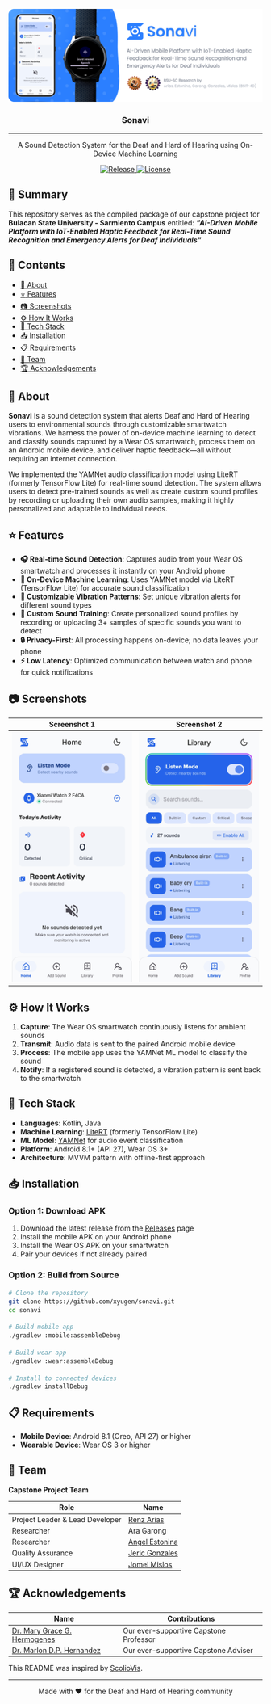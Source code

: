 ![Sonavi](./docs/sonavi-banner.png)

<h3 align="center">Sonavi</h3>

---

<p align="center">
  A Sound Detection System for the Deaf and Hard of Hearing using On-Device Machine Learning
</p>
<p align="center">
  <a href="https://github.com/xyugen/sonavi/releases/latest">
    <img alt="Release" src="https://img.shields.io/github/v/release/xyugen/sonavi?color=2b7fff" height="20">
  </a>
  <a href="LICENSE">
    <img alt="License" src="https://img.shields.io/github/license/xyugen/sonavi" height="20">
  </a>
</p>

## 📖 Summary

This repository serves as the compiled package of our capstone project for **Bulacan State University - Sarmiento Campus** entitled: **_"AI-Driven Mobile Platform with IoT-Enabled Haptic Feedback for Real-Time Sound Recognition and Emergency Alerts for Deaf Individuals"_**

## 📑 Contents

- [:book: About](#book-about)
- [:star: Features](#star-features)
- [:camera: Screenshots](#camera-screenshots)
- [:gear: How It Works](#gear-how-it-works)
- [:toolbox: Tech Stack](#toolbox-tech-stack)
- [:inbox_tray: Installation](#inbox_tray-installation)
- [:clipboard: Requirements](#clipboard-requirements)
- [:busts_in_silhouette: Team](#busts_in_silhouette-team)
- [:trophy: Acknowledgements](#trophy-acknowledgements)

## :book: About

**Sonavi** is a sound detection system that alerts Deaf and Hard of Hearing users to environmental sounds through customizable smartwatch vibrations. We harness the power of on-device machine learning to detect and classify sounds captured by a Wear OS smartwatch, process them on an Android mobile device, and deliver haptic feedback—all without requiring an internet connection.

We implemented the YAMNet audio classification model using LiteRT (formerly TensorFlow Lite) for real-time sound detection. The system allows users to detect pre-trained sounds as well as create custom sound profiles by recording or uploading their own audio samples, making it highly personalized and adaptable to individual needs.

## :star: Features

- **🎧 Real-time Sound Detection**: Captures audio from your Wear OS smartwatch and processes it instantly on your Android phone
- **🤖 On-Device Machine Learning**: Uses YAMNet model via LiteRT (TensorFlow Lite) for accurate sound classification
- **📳 Customizable Vibration Patterns**: Set unique vibration alerts for different sound types
- **🎵 Custom Sound Training**: Create personalized sound profiles by recording or uploading 3+ samples of specific sounds you want to detect
- **🔒 Privacy-First**: All processing happens on-device; no data leaves your phone
- **⚡ Low Latency**: Optimized communication between watch and phone for quick notifications

## :camera: Screenshots

| Screenshot 1 | Screenshot 2 |
|------|------|
| ![Home](./docs/screenshot-1.jpg) | ![Library](./docs/screenshot-2.jpg) |

## :gear: How It Works

1. **Capture**: The Wear OS smartwatch continuously listens for ambient sounds
2. **Transmit**: Audio data is sent to the paired Android mobile device
3. **Process**: The mobile app uses the YAMNet ML model to classify the sound
4. **Notify**: If a registered sound is detected, a vibration pattern is sent back to the smartwatch

## :toolbox: Tech Stack

- **Languages**: Kotlin, Java
- **Machine Learning**: [LiteRT](https://ai.google.dev/edge/litert) (formerly TensorFlow Lite)
- **ML Model**: [YAMNet](https://tfhub.dev/google/lite-model/yamnet/classification/tflite/1) for audio event classification
- **Platform**: Android 8.1+ (API 27), Wear OS 3+
- **Architecture**: MVVM pattern with offline-first approach

## :inbox_tray: Installation

### Option 1: Download APK
1. Download the latest release from the [Releases](../../releases) page
2. Install the mobile APK on your Android phone
3. Install the Wear OS APK on your smartwatch
4. Pair your devices if not already paired

### Option 2: Build from Source
```bash
# Clone the repository
git clone https://github.com/xyugen/sonavi.git
cd sonavi

# Build mobile app
./gradlew :mobile:assembleDebug

# Build wear app
./gradlew :wear:assembleDebug

# Install to connected devices
./gradlew installDebug
```

## :clipboard: Requirements

- **Mobile Device**: Android 8.1 (Oreo, API 27) or higher
- **Wearable Device**: Wear OS 3 or higher

## :busts_in_silhouette: Team

**Capstone Project Team**

| Role | Name |
|------|------|
| Project Leader & Lead Developer | [Renz Arias](https://github.com/xyugen) |
| Researcher | Ara Garong |
| Researcher | [Angel Estonina](https://github.com/yoshirrrr) |
| Quality Assurance | [Jeric Gonzales](https://github.com/SumaiL-Hassan) |
| UI/UX Designer | [Jomel Mislos](https://github.com/jomlx) |

## :trophy: Acknowledgements

| Name | Contributions |
|------|---------------|
| [Dr. Mary Grace G. Hermogenes](https://scholar.google.com/citations?user=CT7cwdoAAAAJ&hl=en) | Our ever-supportive Capstone Professor |
| [Dr. Marlon D.P. Hernandez](https://scholar.google.com/citations?user=Mh_6IykAAAAJ&hl=en) | Our ever-supportive Capstone Adviser |


This README was inspired by [ScolioVis](https://github.com/Blankeos/scoliovis).

---

<div align="center">
Made with ❤️ for the Deaf and Hard of Hearing community
</div>